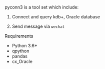 pyconn3 is a tool set which include:

1. Connect and query kdb+, Oracle database

2. Send message via `wechat`

Requirements
- Python 3.6+
- qpython
- pandas
- cx_Oracle
